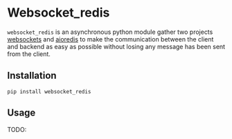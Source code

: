 # Websocket_redis
``websocket_redis`` is an asynchronous python module gather two projects [websockets](https://github.com/aaugustin/websockets/) and [aioredis](https://github.com/aio-libs/aioredis/) to make the communication between the client and backend as easy as possible without losing any message has been sent from the client.
## Installation
`pip install websocket_redis`
## Usage
TODO: 